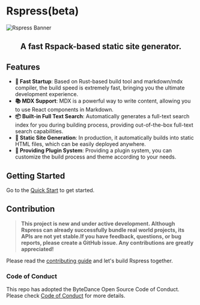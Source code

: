 # Rspress(beta)

<picture>
  <img alt="Rspress Banner" src="https://github.com/web-infra-dev/rspress/assets/39261479/999e7946-45ff-45d5-b9cd-594e634e0e5a">
</picture>

<h2 align="center">A fast Rspack-based static site generator.</h2>

## Features

- **🚀 Fast Startup**: Based on Rust-based build tool and markdown/mdx compiler, the build speed is extremely fast, bringing you the ultimate development experience.
- **📚 MDX Support**: MDX is a powerful way to write content, allowing you to use React components in Markdown.
- **📦 Built-in Full Text Search**: Automatically generates a full-text search index for you during building process, providing out-of-the-box full-text search capabilities.
- **🌈 Static Site Generation**: In production, it automatically builds into static HTML files, which can be easily deployed anywhere.
- **🔌 Providing Plugin System**: Providing a plugin system, you can customize the build process and theme according to your needs.

## Getting Started

Go to the [Quick Start](https://rspress.dev/guide/start/getting-started.html) to get started.

## Contribution

> **This project is new and under active development. Although Rspress can already successfully bundle real world projects, its APIs are not yet stable.If you have feedback, questions, or bug reports, please create a GitHub issue. Any contributions are greatly appreciated!**

Please read the [contributing guide](./CONTRIBUTING.md) and let's build Rspress together.

### Code of Conduct

This repo has adopted the ByteDance Open Source Code of Conduct. Please check [Code of Conduct](./CODE_OF_CONDUCT.md) for more details.

